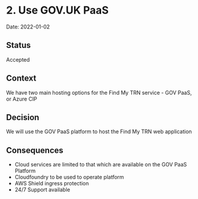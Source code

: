 # 2. Use GOV.UK PaaS

Date: 2022-01-02

## Status

Accepted

## Context

We have two main hosting options for the Find My TRN service - GOV PaaS, or Azure CIP

## Decision

We will use the GOV PaaS platform to host the Find My TRN web application

## Consequences

- Cloud services are limited to that which are available on the GOV PaaS Platform
- Cloudfoundry to be used to operate platform
- AWS Shield ingress protection
- 24/7 Support available
